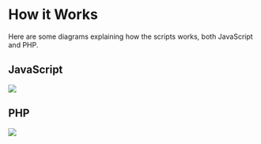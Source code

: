 # How it Works

Here are some diagrams explaining how the scripts works, both JavaScript and PHP.

## JavaScript 

<img src="http://i.imgur.com/qIprZ7t.png">

## PHP 

<img src="http://i.imgur.com/dpJqNzI.png">
